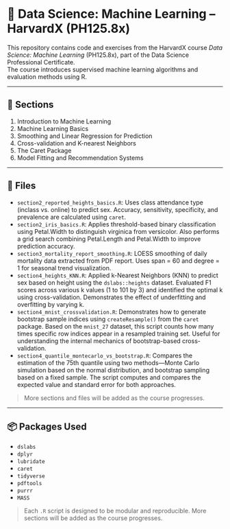 # 🤖 Data Science: Machine Learning – HarvardX (PH125.8x)

This repository contains code and exercises from the HarvardX course *Data Science: Machine Learning* (PH125.8x), part of the Data Science Professional Certificate.  
The course introduces supervised machine learning algorithms and evaluation methods using R.

---

## 📅 Sections

1. Introduction to Machine Learning  
2. Machine Learning Basics  
3. Smoothing and Linear Regression for Prediction
4. Cross-validation and K-nearest Neighbors
5. The Caret Package
6. Model Fitting and Recommendation Systems

---

## 📁 Files

- `section2_reported_heights_basics.R`: Uses class attendance type (inclass vs. online) to predict sex. Accuracy, sensitivity, specificity, and prevalence are calculated using `caret`.
- `section2_iris_basics.R`: Applies threshold-based binary classification using Petal.Width to distinguish virginica from versicolor. Also performs a grid search combining Petal.Length and Petal.Width to improve prediction accuracy.
- `section3_mortality_report_smoothing.R`: LOESS smoothing of daily mortality data extracted from PDF report. Uses span = 60 and degree = 1 for seasonal trend visualization.
- `section4_heights_KNN.R`: Applied k-Nearest Neighbors (KNN) to predict sex based on height using the `dslabs::heights` dataset. Evaluated F1 scores across various k values (1 to 101 by 3) and identified the optimal k using cross-validation. Demonstrates the effect of underfitting and overfitting by varying k.
- `section4_mnist_crossvalidation.R`: Demonstrates how to generate bootstrap sample indices using `createResample()` from the `caret` package. Based on the `mnist_27` dataset, this script counts how many times specific row indices appear in a resampled training set. Useful for understanding the internal mechanics of bootstrap-based cross-validation.
- `section4_quantile_montecarlo_vs_bootstrap.R`: Compares the estimation of the 75th quantile using two methods—Monte Carlo simulation based on the normal distribution, and bootstrap sampling based on a fixed sample. The script computes and compares the expected value and standard error for both approaches.




> More sections and files will be added as the course progresses.

---

## 📦 Packages Used

- `dslabs`
- `dplyr`
- `lubridate`
- `caret`
- `tidyverse`
- `pdftools`
- `purrr`
- `MASS`
  
> Each `.R` script is designed to be modular and reproducible. More sections will be added as the course progresses.
